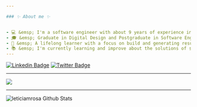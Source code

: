 ```yaml
---

### ✨ About me ✨


- 💻 &emsp; I'm a software engineer with about 9 years of experience in software development and currently working at Quinto Andar
- 🎓 &emsp; Graduate in Digital Design and Postgraduate in Software Engineering at PUC-SP
- 🎯 &emsp; A lifelong learner with a focus on build and generating results
- 📚 &emsp; I'm currently learning and improve about the solutions of software architecture, design patterns and algorithms
---
```

[![Linkedin Badge](https://img.shields.io/badge/-LinkedIn-blue?style=flat-square&logo=Linkedin&logoColor=white&link=https://www.linkedin.com/in/leticiamonteirorosa/)](https://www.linkedin.com/in/leticiamonteirorosa/)
[![Twitter Badge](https://img.shields.io/badge/-Twitter-1ca0f1?style=flat-square&labelColor=1ca0f1&logo=twitter&logoColor=white&link=https://twitter.com/leticiamrosa)](https://twitter.com/leticiamrosa)

---
![](https://media.giphy.com/media/TilmLMmWrRYYHjLfub/giphy.gif)

---



![leticiamrosa Github Stats](https://github-readme-stats.vercel.app/api?username=leticiamrosa&count_private=true&show_icons=true&theme=synthwave)


